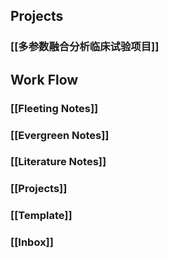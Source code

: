 ## Projects
### [[多参数融合分析临床试验项目]]
## Work Flow
### [[Fleeting Notes]]
### [[Evergreen Notes]]
### [[Literature Notes]]
### [[Projects]]
### [[Template]]
### [[Inbox]]